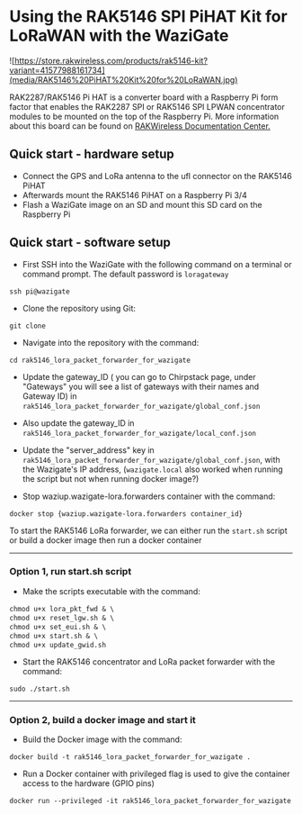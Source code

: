 # Using the RAK5146 SPI PiHAT Kit for LoRaWAN with the WaziGate

![https://store.rakwireless.com/products/rak5146-kit?variant=41577988161734](media/RAK5146%20PiHAT%20Kit%20for%20LoRaWAN.jpg)

RAK2287/RАК5146 Pi HAT is a converter board with a Raspberry Pi form factor that enables the RAK2287 SPI or RAK5146 SPI LPWAN concentrator modules to be mounted on the top of the Raspberry Pi. More information about this board can be found on [RAKWireless Documentation Center.](https://docs.rakwireless.com/Product-Categories/WisHat/RAK2287-RAK5146-Pi-HAT/Datasheet/#specifications)


## Quick start -  hardware setup

- Connect the GPS and LoRa antenna to the ufl connector on the RAK5146 PiHAT
- Afterwards mount the RAK5146 PiHAT on a Raspberry Pi 3/4
- Flash a WaziGate image on an SD and mount this SD card on the Raspberry Pi

## Quick start - software setup

- First SSH into the WaziGate with the following command on a terminal or command prompt. The default password is ```loragateway```
```
ssh pi@wazigate
```

- Clone the repository using Git:
```
git clone 
```
- Navigate into the repository with the command:
```
cd rak5146_lora_packet_forwarder_for_wazigate
```
- Update the gateway_ID ( you can go to Chirpstack page, under "Gateways" you will see a list of gateways with their names and Gateway ID) in ```rak5146_lora_packet_forwarder_for_wazigate/global_conf.json```
- Also update the gateway_ID in ```rak5146_lora_packet_forwarder_for_wazigate/local_conf.json```
- Update the "server_address" key in ```rak5146_lora_packet_forwarder_for_wazigate/global_conf.json```, with the Wazigate's IP address, (```wazigate.local``` also worked when running the script but not when running docker image?)

- Stop waziup.wazigate-lora.forwarders container with the command:
```
docker stop {waziup.wazigate-lora.forwarders container_id}
```

To start the RAK5146 LoRa forwarder, we can either run the ```start.sh``` script or build a docker image then run a docker container

---
### Option 1, run start.sh script
- Make the scripts executable with the command:
```
chmod u+x lora_pkt_fwd & \
chmod u+x reset_lgw.sh & \
chmod u+x set_eui.sh & \
chmod u+x start.sh & \
chmod u+x update_gwid.sh
```
- Start the RAK5146 concentrator and LoRa packet forwarder with the command:
```
sudo ./start.sh
```

---
### Option 2, build a docker image and start it
- Build the Docker image with the command:
```
docker build -t rak5146_lora_packet_forwarder_for_wazigate .
```
- Run a Docker container with privileged flag is used to give the container access to the hardware (GPIO pins)
```
docker run --privileged -it rak5146_lora_packet_forwarder_for_wazigate
```

